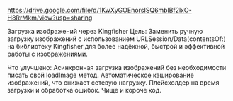 https://drive.google.com/file/d/1KwXyGOEnorsISQ6mblBf2lxO-H8RrMkm/view?usp=sharing

Загрузка изображений через Kingfisher
Цель:
Заменить ручную загрузку изображений с использованием URLSession/Data(contentsOf:) на библиотеку Kingfisher для более надёжной, быстрой и эффективной работы с изображениями.

Что улучшено:
Асинхронная загрузка изображений без необходимости писать свой loadImage метод.
Автоматическое кэширование изображений, что снижает сетевую нагрузку.
Плейсхолдер на время загрузки и обработка ошибок.
Чище и короче код.
